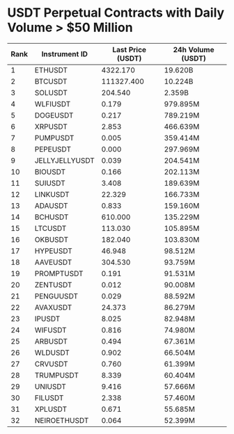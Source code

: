 # USDT Perpetual Contracts with Daily Volume > $50 Million

| Rank | Instrument ID | Last Price (USDT) | 24h Volume (USDT) |
|------|---------------|-------------------|-------------------|
| 1 | ETHUSDT | 4322.170 | 19.620B |
| 2 | BTCUSDT | 111327.400 | 10.224B |
| 3 | SOLUSDT | 204.540 | 2.359B |
| 4 | WLFIUSDT | 0.179 | 979.895M |
| 5 | DOGEUSDT | 0.217 | 789.219M |
| 6 | XRPUSDT | 2.853 | 466.639M |
| 7 | PUMPUSDT | 0.005 | 359.414M |
| 8 | PEPEUSDT | 0.000 | 297.969M |
| 9 | JELLYJELLYUSDT | 0.039 | 204.541M |
| 10 | BIOUSDT | 0.166 | 202.113M |
| 11 | SUIUSDT | 3.408 | 189.639M |
| 12 | LINKUSDT | 22.329 | 166.733M |
| 13 | ADAUSDT | 0.833 | 159.160M |
| 14 | BCHUSDT | 610.000 | 135.229M |
| 15 | LTCUSDT | 113.030 | 105.895M |
| 16 | OKBUSDT | 182.040 | 103.830M |
| 17 | HYPEUSDT | 46.948 | 98.512M |
| 18 | AAVEUSDT | 304.530 | 93.759M |
| 19 | PROMPTUSDT | 0.191 | 91.531M |
| 20 | ZENTUSDT | 0.012 | 90.008M |
| 21 | PENGUUSDT | 0.029 | 88.592M |
| 22 | AVAXUSDT | 24.373 | 86.279M |
| 23 | IPUSDT | 8.025 | 82.948M |
| 24 | WIFUSDT | 0.816 | 74.980M |
| 25 | ARBUSDT | 0.494 | 67.361M |
| 26 | WLDUSDT | 0.902 | 66.504M |
| 27 | CRVUSDT | 0.760 | 61.399M |
| 28 | TRUMPUSDT | 8.339 | 60.404M |
| 29 | UNIUSDT | 9.416 | 57.666M |
| 30 | FILUSDT | 2.338 | 57.460M |
| 31 | XPLUSDT | 0.671 | 55.685M |
| 32 | NEIROETHUSDT | 0.064 | 52.399M |
